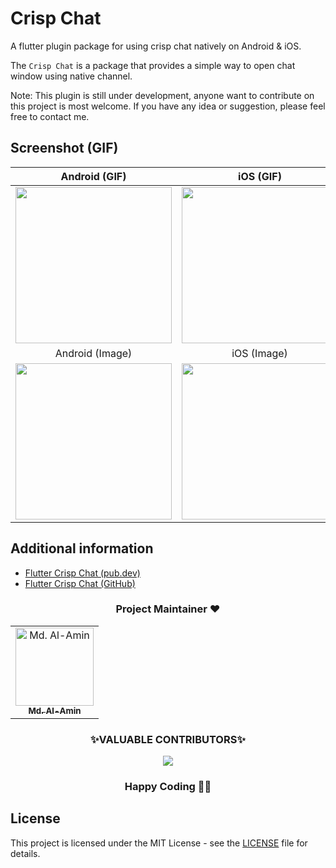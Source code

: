 # Crisp Chat

A flutter plugin package for using crisp chat natively on Android & iOS.

The `Crisp Chat` is a package that provides a simple way to open chat window using native channel.

Note: This plugin is still under development, anyone want to contribute on this project is most welcome. If you have any idea or suggestion, please feel free to contact me.

## Screenshot (GIF)

|             Android  (GIF)            |              iOS    (GIF)          |
|:---------------------------------------------------:|:---------------------------------------------------:|
| <img src="https://github.com/alamin-karno/flutter-crisp-chat/blob/main/example/screenshots/crisp_android.gif?raw=true" width = "250"> | <img src="https://github.com/alamin-karno/flutter-crisp-chat/blob/main/example/screenshots/crisp_ios.gif?raw=true" width = "250"> |
|             Android  (Image)            |              iOS    (Image)          |
| <img src="https://github.com/alamin-karno/flutter-crisp-chat/blob/main/example/screenshots/crisp_android.png?raw=true" width = "250"> | <img src="https://github.com/alamin-karno/flutter-crisp-chat/blob/main/example/screenshots/crisp_ios.png?raw=true" width = "250"> |

## Additional information

- [Flutter Crisp Chat (pub.dev)](https://pub.dev/packages/crisp_chat)
- [Flutter Crisp Chat (GitHub)](https://github.com/alamin-karno/flutter-crisp-chat)

<h3 align=center> Project Maintainer ❤️ </h3>
<p align="center">
<table align="center">
  <tbody><tr>
     <td align="center">
     <a href="https://github.com/alamin-karno">
     <img alt="Md. Al-Amin" src="https://avatars.githubusercontent.com/alamin-karno" width="125px;"> <br>
     <sub><b> Md. Al-Amin </b></sub>
     </a><br></td></tr>
     </tbody> </table> </p>


<h3 align="center"> ✨VALUABLE CONTRIBUTORS✨ </h3>
<p align="center">
<a href="https://github.com/alamin-karno/flutter-crisp-chat/graphs/contributors">
  <img src="https://contrib.rocks/image?repo=alamin-karno/flutter-crisp-chat" />
</a>
</p>
<h3 align="center"> Happy Coding 👨‍💻 </h3>

## License

This project is licensed under the MIT License - see the [LICENSE](LICENSE) file for details.
